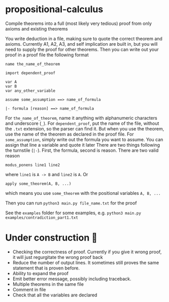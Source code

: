 # propositional-calculus

Compile theorems into a full (most likely very tedious) proof from only axioms and existing theorems

You write deduction in a file, making sure to quote the correct theorem and axioms. Currently A1, A2, A3, and self implication are built in, but you will need to supply the proof for other theorems. Then you can write out your proof in a proof file the following format

```
name the_name_of_theorem

import dependent_proof

var A
var B
var any_other_variable

assume some_assumption ==> name_of_formula

|- formula [reason] ==> name_of_formula
```

For `the_name_of_theorem`, name it anything with alphanumeric characters and underscore (`_`).
For `dependent_proof`, put the name of the file, without the `.txt` extension, so the parser can find it. But when you use the theorem, use the name of the theorem as declared in the proof file.
For `some_assumption`, simply write out the formula you want to assume. You can assign that line a variable and quote it later
There are two things following the turnstile (`|-`). First, the formula, second is reason. There are two valid reason
```
modus_ponens line1 line2
```
where `line1` is `A -> B` and `line2` is `A`. Or
```
apply some_theorem(A, B, ...)
```
which means you use `some_theorem` with the positional variables `A, B, ...`

Then you can run `python3 main.py file_name.txt` for the proof

See the `examples` folder for some examples, e.g. `python3 main.py examples/contradiction_part1.txt`


# Under construction 🚧
- Checking the correctness of proof. Currently if you give it wrong proof, it will just regurgitate the wrong proof back
- Reduce the number of output lines. It sometimes still proves the same statement that is proven before.
- Ability to expand the proof
- Emit better error message, possibly including traceback.
- Multiple theorems in the same file
- Comment in file
- Check that all the variables are declared

